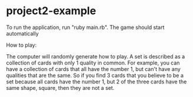 # project2-example

To run the application, run "ruby main.rb". The game should start automatically

How to play:

The computer will randomly generate how to play. A set is described as a collection of cards with only 1 quality in common. For example, you can have a collection of cards that all have the number 1, but can't have any qualities that are the same. So if you find 3 cards that you believe to be a set because all cards have the number 1, but 2 of the three cards have the same shape, square, then they are not a set. 
